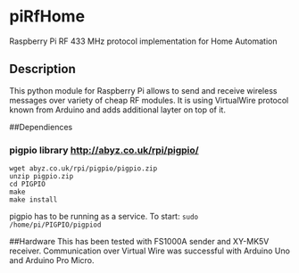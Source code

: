 # piRfHome
Raspberry Pi RF 433 MHz protocol implementation for Home Automation 

## Description

This python module for Raspberry Pi allows to send and receive wireless messages over variety of cheap RF modules.
It is using VirtualWire protocol known from Arduino and adds additional layter on top of it.

##Dependiences

### pigpio library http://abyz.co.uk/rpi/pigpio/

```
wget abyz.co.uk/rpi/pigpio/pigpio.zip
unzip pigpio.zip
cd PIGPIO
make
make install
```

pigpio has to be running as a service. To start:
`sudo /home/pi/PIGPIO/pigpiod`

##Hardware
This has been tested with FS1000A sender and XY-MK5V receiver. Communication over Virtual Wire was successful with Arduino Uno and Arduino Pro Micro.
